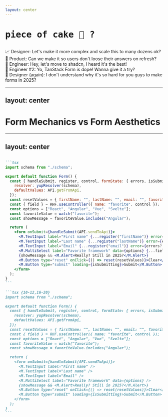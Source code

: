 ```yaml
---
layout: center
---
```


<h1><pre>piece of cake 🍰 ?</pre></h1>

<div v-click="+1" v-motion
  :initial="{ x: -50 }"
  :enter="{ x: 0 }"
  :leave="{ x: 50 }"
>
  📈 Designer: Let's make it more complex and scale this to many dozens ok?
</div>

<div v-click="+2" v-motion
  :initial="{ x: -50 }"
  :enter="{ x: 0 }"
  :leave="{ x: 50 }"
>
  💾 Product: Can we make it so users don't loose their answers on refresh?
</div>

<div v-click="+3" v-motion
  :initial="{ x: -50 }"
  :enter="{ x: 0 }"
  :leave="{ x: 50 }"
>
  📢 Engineer: Hey, let's move to shadcn, I heard it's the best!
</div>

<div v-click="+4" v-motion
  :initial="{ x: -50 }"
  :enter="{ x: 0 }"
  :leave="{ x: 50 }"
>
  👋 Engineer #2: Yo, TanStack Form is dope! Wanna give it a try?
</div>

<div v-click="+5" v-motion
  :initial="{ x: -50 }"
  :enter="{ x: 0 }"
  :leave="{ x: 50 }"
>
  🤔 Designer (again): I don't understand why it's so hard for you guys to make forms in 2025?
</div>


<!--
So in fact it's not that simple..

[click] And now, your product designer asks you to scale it and do more forms, more complex!

[click] Or your product manager, who's asking if we can make it so that form data is not lost on refresh of the page

[click] One of your colleague declares that it is time to change component library and switch to shadcn!

[click] And another colleague proposes to switch to TanStack form!

[click] And your designer again, who does not understand why it is still such a pain to build forms in 2025...

So why is it such a pain? Why is it that complicated?
-->

---
layout: center
---

# Form Mechanics vs Form Aesthetics

<!--
I think the problem in all this comes from the fact that the form mechanics and aesthetics are extremely entangled together
-->

---
layout: center
---

````md magic-move

```tsx
import schema from "./schema";

export default function Form() {
  const { handleSubmit, register, control, formState: { errors, isSubmitting }, reset, watch } = RHF.useForm({
    resolver: yupResolver(schema),
    defaultValues: API.getFromApi,
  });
  const resetValues = { firstName: "", lastName: "", email: "", favorite: [] };
  const { field } = RHF.useController({ name: "favorite", control });
  const options = ["React", "Angular", "Vue", "Svelte"];
  const favoriteValue = watch("favorite");
  const showMessage = favoriteValue.includes("Angular");

  return (
    <form onSubmit={handleSubmit(API.sendToApi)}>
      <M.TextInput label="First name" {...register("firstName")} error={errors?.firstName?.message} />
      <M.TextInput label="Last name" {...register("lastName")} error={errors?.lastName?.message} />
      <M.TextInput label="Email" {...register("email")} error={errors?.email?.message} />
      <M.MultiSelect label="Favorite framework" data={options} {...field} error={errors?.favorite?.message} />
      {showMessage && <M.Alert>Really? Still in 2025?</M.Alert>}
      <M.Button type="reset" onClick={() => reset(resetValues)}>Clear</M.Button>
      <M.Button type="submit" loading={isSubmitting}>Submit</M.Button>
    </form>
  );
}
```

```tsx {10-12,16-20}
import schema from "./schema";

export default function Form() {
  const { handleSubmit, register, control, formState: { errors, isSubmitting }, reset, watch } = RHF.useForm({
    resolver: yupResolver(schema),
    defaultValues: API.getFromApi,
  });
  const resetValues = { firstName: "", lastName: "", email: "", favorite: [] };
  const { field } = RHF.useController({ name: "favorite", control });
  const options = ["React", "Angular", "Vue", "Svelte"];
  const favoriteValue = watch("favorite");
  const showMessage = favoriteValue.includes("Angular");

  return (
    <form onSubmit={handleSubmit(API.sendToApi)}>
      <M.TextInput label="First name" />
      <M.TextInput label="Last name" />
      <M.TextInput label="Email" />
      <M.MultiSelect label="Favorite framework" data={options} />
      {showMessage && <M.Alert>Really? Still in 2025?</M.Alert>}
      <M.Button type="reset" onClick={() => reset(resetValues)}>Clear</M.Button>
      <M.Button type="submit" loading={isSubmitting}>Submit</M.Button>
    </form>
  );
}
```

````
<style>
.slidev-code-wrapper {
  max-height: 500px;
  overflow-y: scroll;
}
</style>


<!--
Let's go back. 

[click] This is what I call form aesthetics. It is the part that is focusing on what is rendered and how it is rendered: 
- is it a TextInput or a MultiSelect component that we should use here?
- how should we style them?
- where should they be placed on the screen?
- any business logic (show or hide a component dynamically)
etc..

The rest, is mostly framework specific plumbing. And altogether, it massively increases the cognitive load required to reason about the form.

-->